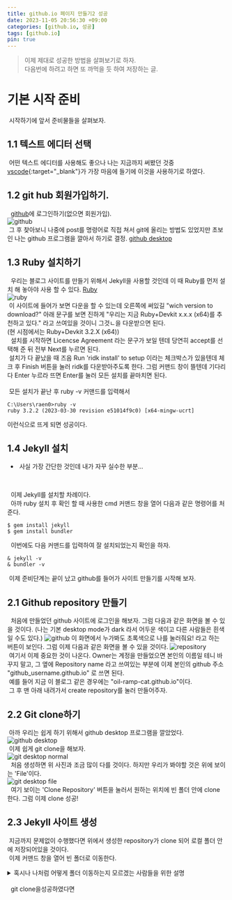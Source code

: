 ```yaml
---
title: github.io 페이지 만들기2 성공
date: 2023-11-05 20:56:30 +09:00
categories: [github.io, 성공]
tags: [github.io]
pin: true
---
```


>이제 제대로 성공한 방법을 살펴보기로 하자.<br/>
>다음번에 하려고 하면 또 까먹을 듯 하여 저장하는 글.

# 기본 시작 준비
&nbsp;시작하기에 앞서 준비물들을 살펴보자.<br/>
## 1.1 텍스트 에디터 선택
&nbsp;어떤 텍스트 에디터를 사용해도 좋으나 나는 지금까지 써봤던 것중 [vscode](https://code.visualstudio.com/){:target="_blank"}가 가장 마음에 들기에 이것을 사용하기로 하였다.<br/>
## 1.2 git hub 회원가입하기.
&nbsp; [github](https://github.com/)에 로그인하기(없으면 회원가입).<br/>
![github](img\post\ruby.png)
<br/>&nbsp;그 후 찾아보니 나중에 post를 명령어로 직접 쳐서 git에 올리는 방법도 있었지만 초보인 나는 github 프로그램을 깔아서 하기로 결정.
[github desktop](https://desktop.github.com/)
## 1.3 Ruby 설치하기
&nbsp; 우리는 블로그 사이트를 만들기 위해서 Jekyll을 사용할 것인데 이 때 Ruby를 먼저 설치 해 놓아야 사용 할 수 있다. [Ruby](https://rubyinstaller.org/downloads/)<br/>
![ruby](img/post/ruby.png)<br/>
&nbsp;이 사이트에 들어가 보면 다운을 할 수 있는데 오른쪽에 써있길 "wich version to download?" 아래 문구를 보면 진하게 "우리는 지금 Ruby+Devkit x.x.x (x64)를 추천하고 있다." 라고 쓰여있을 것이니 그것ㄴ을 다운받으면 된다. <br/>
(현 시점에서는  Ruby+Devkit 3.2.X (x64))<br/>
&nbsp; 설치를 시작하면 Licencse Agreement 라는 문구가 보일 텐데 당연히 accept를 선택해 준 뒤 전부 Next를 누르면 된다.<br/>
&nbsp;설치가 다 끝났을 때 즈음 Run 'ridk install' to setup 이라는 체크박스가 있을텐데 체크 후 Finish 버튼을 눌러 ridk를 다운받아주도록 한다. 그럼 커맨드 창이 뜰텐데 기다리다 Enter 누르라 뜨면 Enter를 눌러 모든 설치를 끝마치면 된다.<br/>
<br/>
&nbsp;모든 설치가 끝난 후 ruby -v 커맨드를 입력해서 
```shell
C:\Users\raen0>ruby -v
ruby 3.2.2 (2023-03-30 revision e51014f9c0) [x64-mingw-ucrt]
```
이런식으로 뜨게 되면 성공이다.

## 1.4 Jekyll 설치
* &nbsp;사실 가장 간단한 것인데 내가 자꾸 실수한 부분...
<br/>

&nbsp; 이제 Jekyll를 설치할 차례이다.<br/>
&nbsp; 아까 ruby 설치 후 확인 할 때 사용한 cmd 커맨드 창을 열어 다음과 같은 명령어를 처준다.
```shell
$ gem install jekyll
$ gem install bundler
```
&nbsp; 이번에도 다음 커맨드를 입력하여 잘 설치되었는지 확인을 하자.
```shell
& jekyll -v
& bundler -v
```
&nbsp;이제 준비단계는 끝이 났고 github를 들어가 사이트 만들기를 시작해 보자.

## 2.1 Github repository 만들기
&nbsp; 처음에 만들었던 github 사이트에 로그인을 해보자. 그럼 다음과 같은 화면을 볼 수 있을 것이다. (나는 기본 desktop mode가 dark 라서 어두운 색이고 다른 사람들은 흰색일 수도 있다.)
![github](./img/post/github.png)
이 화면에서 누가봐도 초록색으로 나를 눌러줘요! 라고 하는 버튼이 보인다. 그럼 이제 다음과 같은 화면을 볼 수 있을 것이다.
![repository](./img/post/repository1.png) <br/>
&nbsp;여기서 이제 중요한 것이 나온다. Owner는 계정을 만들었으면 본인의 이름일 테니 바꾸지 말고, 그 옆에 Repository name 라고 쓰여있는 부분에 이제 본인의 github 주소 "github_username.github.io" 로 쓰면 된다. <br/>&nbsp;예를 들어 지금 이 블로그 같은 경우에는 "oil-ramp-cat.github.io"이다.<br/>
&nbsp;그 후 맨 아래 내려가서 create repository를 눌러 만들어주자.
## 2.2 Git clone하기
&nbsp;아까 우리는 쉽게 하기 위해서 github desktop 프로그램을 깔았었다.<br/>
![github desktop](./img/post/github%20desktop%20icon.png)<br/>
&nbsp;이제 쉽게 git clone을 해보자.<br/>
![git desktop normal](./img/post/github%20desktop%20normal%20page.png)<br/>
&nbsp; 처음 생성하면 위 사진과 조금 많이 다를 것이다. 하지만 우리가 봐야할 것은 위에 보이는 'File'이다.<br/>
![git desktop file](./img/post/github%20desktop%20file.png)<br/>
&nbsp; 여기 보이는 'Clone Repository' 버튼을 눌러서 원하는 위치에 빈 폴더 안에 clone 한다. 그럼 이제 clone 성공!

## 2.3 Jekyll 사이트 생성
&nbsp;지금까지 문제없이 수행했다면 위에서 생성한 repository가 clone 되어 로컬 폴더 안에 저장되어있을 것이다. <br/>
&nbsp;이제 커맨드 창을 열어 빈 폴더로 이동한다.<br/>
<details>
  <summary>혹시나 나처럼 어떻게 폴더 이동하는지 모르겠는 사람들을 위한 설명</summary><br/>
  &nbsp;일단은 cmd 기준이다.<br/><br/>
  &nbsp;나 같은 경우에는 로컬 폴더를 D폴더에 저장하였는데 cmd로는 C폴더로 열려 어떻게 하는지 찾아보다 알게 되었다.<br/s>
  ```shell
  C:\Users\raen0>
  ```<br/>
  &nbsp;일단 키게되면 C폴더에 있게 된다. 이 때
  ```shell
  & D:
  ``` <br/>
  이라는 명령어만을 사용하여 바로 D 폴더로 옮길 수 있고 cd "주소"를 입력해 가려던 로컬 폴더로 이동할 수 있다.
  </summary>
</details>
<br/>
&nbsp; git clone을성공하였다면